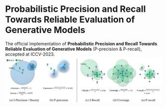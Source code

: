 # Probabilistic Precision and Recall Towards Reliable Evaluation of Generative Models
The official implementation of **Probabilistic Precision and Recall Towards Reliable Evaluation of Generative Models** (P-precision & P-recall), accepted at ICCV-2023.
![figure/image.png](figure/image.png)
